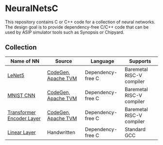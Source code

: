 # NeuralNetsC

This repository contains C or C++ code for a collection of neural networks. The design goal is to provide dependency-free C/C++ code that can be used by ASIP simulator tools such as Synopsis or Chipyard.

## Collection

|Name of NN|Source|Language|Supports|
|-|-|-|-|
|[LeNet5](./codegen/lenet5/)|[CodeGen, Apache TVM]((https://github.com/danielbinschmid/C-CodeGen-NN))|Dependency-free C|Baremetal RISC-V compiler|
|[MNIST CNN](./codegen/mnist_cnn/)|[CodeGen, Apache TVM]((https://github.com/danielbinschmid/C-CodeGen-NN))|Dependency-free C|Baremetal RISC-V compiler|
|[Transformer Encoder Layer](./codegen/transformer_enc_layer/)|[CodeGen, Apache TVM]((https://github.com/danielbinschmid/C-CodeGen-NN))|Dependency-free C|Baremetal RISC-V compiler|
|[Linear Layer](./feedforward/plain_c/)|Handwritten|Dependency-free C|Standard GCC|
